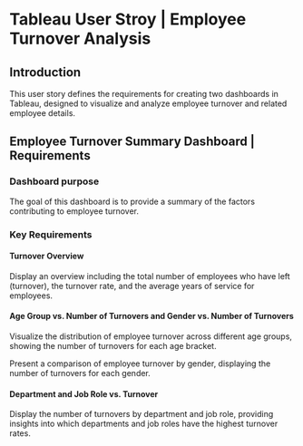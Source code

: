 # Tableau User Stroy | Employee Turnover Analysis

## Introduction 
<p>This user story defines the requirements for creating two dashboards in Tableau, designed to visualize and analyze employee turnover and related employee details.</p>

## Employee Turnover Summary Dashboard | Requirements

### Dashboard purpose
<p>The goal of this dashboard is to provide a summary of the factors contributing to employee turnover.</p>

### Key Requirements

#### Turnover Overview
<p>Display an overview including the total number of employees who have left (turnover), the turnover rate, and the average years of service for employees.</p>

#### Age Group vs. Number of Turnovers and Gender vs. Number of Turnovers
<p>Visualize the distribution of employee turnover across different age groups, showing the number of turnovers for each age bracket.</p>
<p>Present a comparison of employee turnover by gender, displaying the number of turnovers for each gender.</p>

#### Department and Job Role vs. Turnover
<p>Display the number of turnovers by department and job role, providing insights into which departments and job roles have the highest turnover rates.</p>




